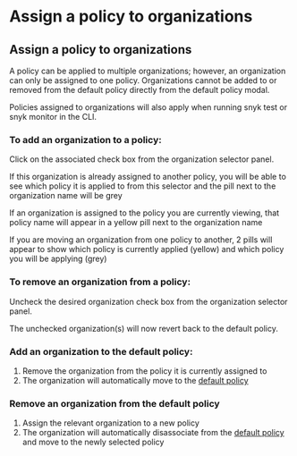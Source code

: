 # Assign a policy to organizations

## Assign a policy to organizations

A policy can be applied to multiple organizations; however, an organization can only be assigned to one policy. Organizations cannot be added to or removed from the default policy directly from the default policy modal.

Policies assigned to organizations will also apply when running snyk test or snyk monitor in the CLI.

### To add an organization to a policy:

Click on the associated check box from the organization selector panel.

If this organization is already assigned to another policy, you will be able to see which policy it is applied to from this selector and the pill next to the organization name will be grey

If an organization is assigned to the policy you are currently viewing, that policy name will appear in a yellow pill next to the organization name

If you are moving an organization from one policy to another, 2 pills will appear to show which policy is currently applied \(yellow\) and which policy you will be applying \(grey\)

### To remove an organization from a policy:

Uncheck the desired organization check box from the organization selector panel.

The unchecked organization\(s\) will now revert back to the default policy.

### Add an organization to the default policy:

1. Remove the organization from the policy it is currently assigned to
2. The organization will automatically move to the [default policy](https://github.com/snyk/user-docs/tree/53fce7f51125484bfae446936b09a98076f1d418/hc/en-us/articles/360007476397/README.md)

### Remove an organization from the default policy

1. Assign the relevant organization to a new policy 
2. The organization will automatically disassociate from the [default policy](https://github.com/snyk/user-docs/tree/53fce7f51125484bfae446936b09a98076f1d418/hc/en-us/articles/360007476397/README.md) and move to the newly selected policy


